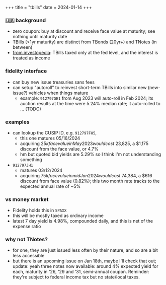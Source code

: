 +++
title = "tbills"
date = 2024-01-14
+++

### :us: background
- zero coupon: buy at discount and receive face value at maturity;
see nothing until maturity date
- TBills (<1yr maturity) are distinct from TBonds (20yr+) and TNotes (in between)
- [from investopedia](https://www.investopedia.com/ask/answers/033115/what-are-differences-between-treasury-bond-and-treasury-note-and-treasury-bill-tbill.asp):
TBills taxed only at the fed level,
and the interest is treated as income


### fidelity interface
- can buy new issue treasuries sans fees
- can setup "autoroll" to reinvest short-term TBills into similar new (new-issue?) vehicles when things mature
    - example: `912797GE1` from Aug 2023 will auto-roll in Feb 2024;
    its auction results at the time were 5.24% median rate;
    it auto-rolled to ... (TODO)


### examples
- can lookup the CUSIP ID, e.g. `912797FH5`,
  - this one matures 05/16/2024
  - acquiring $25k face value in May 2023 would cost ~$23,825,
  a $1,175 discount from the face value, or 4.7%
  - hm but quoted bid yields are 5.29% so I think I'm not understanding something
- `912797JH1`
  - matures 03/12/2024
  - acquiring $75k face value in mid Jan 2024 would cost ~$74,384,
  a $616 discount from face value (0.82%);
  this two month rate tracks to the expected annual rate of ~5%


### vs money market
- Fidelity holds this in `SPAXX`
- this will be mostly taxed as ordinary income
- latest 7 day yield is 4.98%, compounded daily,
and this is net of the expense ratio


### why not TNotes?
- for one, they are just issued less often by their nature, and so are a bit less accessible
- but there is an upcoming issue on Jan 18th, maybe I'll check that out;
update: yeah three notes now available:
around 4% expected yield for each,
maturity in '26, '29 and '31,
semi-annual coupon.
Reminder: they're subject to federal income tax but no state/local taxes.
